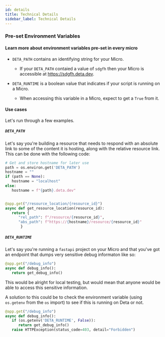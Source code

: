 ```yaml
---
id: details
title: Technical Details
sidebar_label: Technical Details
---
```


### Pre-set Environment Variables
#### Learn more about environment variables pre-set in every micro

 * `DETA_PATH` contains an identifying string for your Micro.
   * If your `DETA_PATH` contaied a value of `sdgfh` then your Micro is accessible at https://sdgfh.deta.dev.

 * `DETA_RUNTIME` is a boolean value that indicates if your script is running on a Micro.
    * When accessing this variable in a Micro, expect to get a `True` from it. 

#### Use cases
Let's run through a few examples. 

##### `DETA_PATH`
Let's say you're building a resource that needs to respond with an absolute link to some of the content it is hosting, along with the relative resource link. This can be done with the following code:

```py
# Get and store hostname for later use
path = os.environ.get('DETA_PATH')
hostname = ""
if (path == None):
   hostname = "localhost"
else:
   hostname = f"{path}.deta.dev"


@app.get("/resource_location/{resource_id}")
async def get_resource_location(resource_id):
   return { 
      "rel_path": f"/resource/{resource_id}",
      "abs_path": f"https://{hostname}/resource/{resource_id}"
       }
```

##### `DETA_RUNTIME`
Let's say you're running a `fastapi` project on your Micro and that you've got an endpoint that dumps very sensitive debug informaton like so:

```py
@app.get("/debug_info")
async def debug_info():
   return get_debug_info()
```

This would be alright for local testing, but would mean that anyone would be able to access this sensitive information.

A solution to this could be to check the environment variable (using `os.getenv` from the `os` import) to see if this is running on Deta or not.

```py
@app.get("/debug_info")
async def debug_info():
   if (os.getenv('DETA_RUNTIME', False)):
      return get_debug_info()
   raise HTTPException(status_code=403, detail="Forbidden")
```
